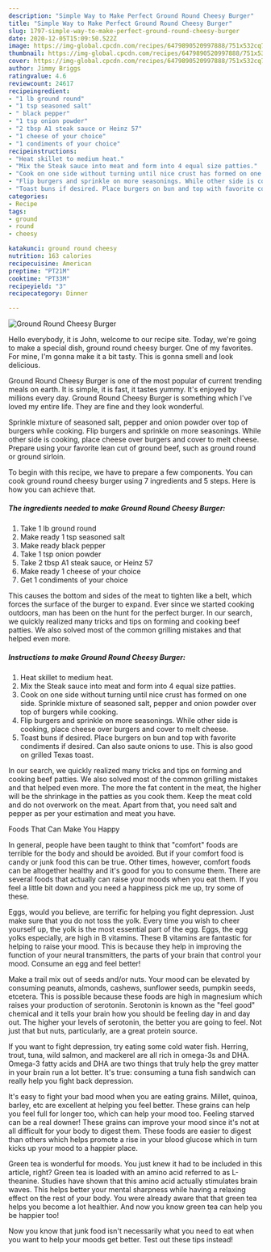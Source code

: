 ```yaml
---
description: "Simple Way to Make Perfect Ground Round Cheesy Burger"
title: "Simple Way to Make Perfect Ground Round Cheesy Burger"
slug: 1797-simple-way-to-make-perfect-ground-round-cheesy-burger
date: 2020-12-05T15:09:50.522Z
image: https://img-global.cpcdn.com/recipes/6479890520997888/751x532cq70/ground-round-cheesy-burger-recipe-main-photo.jpg
thumbnail: https://img-global.cpcdn.com/recipes/6479890520997888/751x532cq70/ground-round-cheesy-burger-recipe-main-photo.jpg
cover: https://img-global.cpcdn.com/recipes/6479890520997888/751x532cq70/ground-round-cheesy-burger-recipe-main-photo.jpg
author: Jimmy Briggs
ratingvalue: 4.6
reviewcount: 24617
recipeingredient:
- "1 lb ground round"
- "1 tsp seasoned salt"
- " black pepper"
- "1 tsp onion powder"
- "2 tbsp A1 steak sauce or Heinz 57"
- "1 cheese of your choice"
- "1 condiments of your choice"
recipeinstructions:
- "Heat skillet to medium heat."
- "Mix the Steak sauce into meat and form into 4 equal size patties."
- "Cook on one side without turning until nice crust has formed on one side. Sprinkle mixture of seasoned salt, pepper and onion powder over top of burgers while cooking."
- "Flip burgers and sprinkle on more seasonings. While other side is cooking, place cheese over burgers and cover to melt cheese."
- "Toast buns if desired. Place burgers on bun and top with favorite condiments if desired. Can also saute onions to use. This is also good on grilled Texas toast."
categories:
- Recipe
tags:
- ground
- round
- cheesy

katakunci: ground round cheesy 
nutrition: 163 calories
recipecuisine: American
preptime: "PT21M"
cooktime: "PT33M"
recipeyield: "3"
recipecategory: Dinner

---
```



![Ground Round Cheesy Burger](https://img-global.cpcdn.com/recipes/6479890520997888/751x532cq70/ground-round-cheesy-burger-recipe-main-photo.jpg)

Hello everybody, it is John, welcome to our recipe site. Today, we're going to make a special dish, ground round cheesy burger. One of my favorites. For mine, I'm gonna make it a bit tasty. This is gonna smell and look delicious.

Ground Round Cheesy Burger is one of the most popular of current trending meals on earth. It is simple, it is fast, it tastes yummy. It's enjoyed by millions every day. Ground Round Cheesy Burger is something which I've loved my entire life. They are fine and they look wonderful.

Sprinkle mixture of seasoned salt, pepper and onion powder over top of burgers while cooking. Flip burgers and sprinkle on more seasonings. While other side is cooking, place cheese over burgers and cover to melt cheese. Prepare using your favorite lean cut of ground beef, such as ground round or ground sirloin.


To begin with this recipe, we have to prepare a few components. You can cook ground round cheesy burger using 7 ingredients and 5 steps. Here is how you can achieve that.

<!--inarticleads1-->

##### The ingredients needed to make Ground Round Cheesy Burger:

1. Take 1 lb ground round
1. Make ready 1 tsp seasoned salt
1. Make ready  black pepper
1. Take 1 tsp onion powder
1. Take 2 tbsp A1 steak sauce, or Heinz 57
1. Make ready 1 cheese of your choice
1. Get 1 condiments of your choice


This causes the bottom and sides of the meat to tighten like a belt, which forces the surface of the burger to expand. Ever since we started cooking outdoors, man has been on the hunt for the perfect burger. In our search, we quickly realized many tricks and tips on forming and cooking beef patties. We also solved most of the common grilling mistakes and that helped even more. 

<!--inarticleads2-->

##### Instructions to make Ground Round Cheesy Burger:

1. Heat skillet to medium heat.
1. Mix the Steak sauce into meat and form into 4 equal size patties.
1. Cook on one side without turning until nice crust has formed on one side. Sprinkle mixture of seasoned salt, pepper and onion powder over top of burgers while cooking.
1. Flip burgers and sprinkle on more seasonings. While other side is cooking, place cheese over burgers and cover to melt cheese.
1. Toast buns if desired. Place burgers on bun and top with favorite condiments if desired. Can also saute onions to use. This is also good on grilled Texas toast.


In our search, we quickly realized many tricks and tips on forming and cooking beef patties. We also solved most of the common grilling mistakes and that helped even more. The more the fat content in the meat, the higher will be the shrinkage in the patties as you cook them. Keep the meat cold and do not overwork on the meat. Apart from that, you need salt and pepper as per your estimation and meat you have. 

Foods That Can Make You Happy


In general, people have been taught to think that "comfort" foods are terrible for the body and should be avoided. But if your comfort food is candy or junk food this can be true. Other times, however, comfort foods can be altogether healthy and it's good for you to consume them. There are several foods that actually can raise your moods when you eat them. If you feel a little bit down and you need a happiness pick me up, try some of these.

Eggs, would you believe, are terrific for helping you fight depression. Just make sure that you do not toss the yolk. Every time you wish to cheer yourself up, the yolk is the most essential part of the egg. Eggs, the egg yolks especially, are high in B vitamins. These B vitamins are fantastic for helping to raise your mood. This is because they help in improving the function of your neural transmitters, the parts of your brain that control your mood. Consume an egg and feel better!

Make a trail mix out of seeds and/or nuts. Your mood can be elevated by consuming peanuts, almonds, cashews, sunflower seeds, pumpkin seeds, etcetera. This is possible because these foods are high in magnesium which raises your production of serotonin. Serotonin is known as the "feel good" chemical and it tells your brain how you should be feeling day in and day out. The higher your levels of serotonin, the better you are going to feel. Not just that but nuts, particularly, are a great protein source.

If you want to fight depression, try eating some cold water fish. Herring, trout, tuna, wild salmon, and mackerel are all rich in omega-3s and DHA. Omega-3 fatty acids and DHA are two things that truly help the grey matter in your brain run a lot better. It's true: consuming a tuna fish sandwich can really help you fight back depression. 

It's easy to fight your bad mood when you are eating grains. Millet, quinoa, barley, etc are excellent at helping you feel better. These grains can help you feel full for longer too, which can help your mood too. Feeling starved can be a real downer! These grains can improve your mood since it's not at all difficult for your body to digest them. These foods are easier to digest than others which helps promote a rise in your blood glucose which in turn kicks up your mood to a happier place.

Green tea is wonderful for moods. You just knew it had to be included in this article, right? Green tea is loaded with an amino acid referred to as L-theanine. Studies have shown that this amino acid actually stimulates brain waves. This helps better your mental sharpness while having a relaxing effect on the rest of your body. You were already aware that that green tea helps you become a lot healthier. And now you know green tea can help you be happier too!

Now you know that junk food isn't necessarily what you need to eat when you want to help your moods get better. Test out  these tips  instead!

